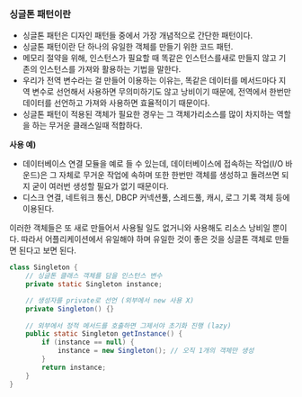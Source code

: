 ### 싱글톤 패턴이란

- 싱글톤 패턴은 디자인 패턴들 중에서 가장 개념적으로 간단한 패턴이다.
- 싱글톤 패턴이란 단 하나의 유일한 객체를 만들기 위한 코드 패턴.
- 메모리 절약을 위해, 인스턴스가 필요할 때 똑같은 인스턴스를새로 만들지 않고 기존의 인스턴스를 가져와 활용하는 기법을 말한다.
- 우리가 전역 변수라는 걸 만들어 이용하는 이유는, 똑같은 데이터를 메서드마다 지역 변수로 선언해서 사용하면 무의미하기도 않고 낭비이기 때문에, 전역에서 한번만 데이터를 선언하고 가져와 사용하면 효율적이기 때문이다.
- 싱글톤 패턴이 적용된 객체가 필요한 경우는 그 객체가리소스를 많이 차지하는 역할을 하는 무거운 클래스일때 적합하다.

**사용 예)**

- 데이터베이스 연결 모듈을 예로 들 수 있는데, 데이터베이스에 접속하는 작업(I/O 바운드)은 그 자체로 무거운 작업에 속하며 또한 한번만 객체를 생성하고 돌려쓰면 되지 굳이 여러번 생성할 필요가 없기 때문이다.
- 디스크 연결, 네트워크 통신, DBCP 커넥션풀, 스레드풀, 캐시, 로그 기록 객체 등에 이용된다.

이러한 객체들은 또 새로 만들어서 사용될 일도 없거니와 사용해도 리소스 낭비일 뿐이다. 따라서 어플리케이션에서 유일해야 하며 유일한 것이 좋은 것을 싱글톤 객체로 만들면 된다고 보면 된다.

```java
class Singleton {
    // 싱글톤 클래스 객체를 담을 인스턴스 변수
    private static Singleton instance;

    // 생성자를 private로 선언 (외부에서 new 사용 X)
    private Singleton() {}
	
    // 외부에서 정적 메서드를 호출하면 그제서야 초기화 진행 (lazy)
    public static Singleton getInstance() {
        if (instance == null) {
            instance = new Singleton(); // 오직 1개의 객체만 생성
        }
        return instance;
    }
}
```